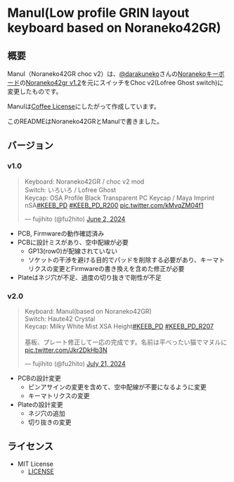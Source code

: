 # Manul(Low profile GRIN layout keyboard based on Noraneko42GR)

## 概要

Manul（Noraneko42GR choc v2）は、[@darakuneko](https://github.com/darakuneko)さんの[Noranekoキーボード](https://github.com/darakuneko/Noraneko)の[Noraneko42gr v1.2](noraneko42gr/v1.2)を元にスイッチをChoc v2(Lofree Ghost switch)に変更したものです。

Manulは[Coffee License](LICENCE_JA.original)にしたがって作成しています。

このREADMEはNoraneko42GRとManulで書きました。

## バージョン

### v1.0

<blockquote class="twitter-tweet"><p lang="ja" dir="ltr">Keyboard: Noraneko42GR / choc v2 mod<br>Switch: いろいろ / Lofree Ghost<br>Keycap: OSA Profile Black Transparent PC Keycap / Maya Imprint nSA<a href="https://twitter.com/hashtag/KEEB_PD?src=hash&amp;ref_src=twsrc%5Etfw">#KEEB_PD</a> <a href="https://twitter.com/hashtag/KEEB_PD_R200?src=hash&amp;ref_src=twsrc%5Etfw">#KEEB_PD_R200</a> <a href="https://t.co/kMvqZM04f1">pic.twitter.com/kMvqZM04f1</a></p>&mdash; fujihito (@fu2hito) <a href="https://twitter.com/fu2hito/status/1797206774899945583?ref_src=twsrc%5Etfw">June 2, 2024</a></blockquote> <script async src="https://platform.twitter.com/widgets.js" charset="utf-8"></script>


* PCB, Firmwareの動作確認済み
* PCBに設計ミスがあり、空中配線が必要
  * GP13(row0)が配線されていない
  * ソケットの干渉を避ける目的でパッドを削除する必要があり、キーマトリクスの変更とFirmwareの書き換えを含めた修正が必要
* Plateはネジ穴が不足、過度の切り抜きで剛性が不足

### v2.0

<blockquote class="twitter-tweet"><p lang="ja" dir="ltr">Keyboard: Manul(based on Noraneko42GR)<br>Switch: Haute42 Crystal<br>Keycap: Milky White Mist XSA Height<a href="https://twitter.com/hashtag/KEEB_PD?src=hash&amp;ref_src=twsrc%5Etfw">#KEEB_PD</a> <a href="https://twitter.com/hashtag/KEEB_PD_R207?src=hash&amp;ref_src=twsrc%5Etfw">#KEEB_PD_R207</a><br><br>基板、プレート修正して一応の完成です。名前は平べったい猫でマヌルに <a href="https://t.co/Jkr2DkHb3N">pic.twitter.com/Jkr2DkHb3N</a></p>&mdash; fujihito (@fu2hito) <a href="https://twitter.com/fu2hito/status/1814964786993754403?ref_src=twsrc%5Etfw">July 21, 2024</a></blockquote> <script async src="https://platform.twitter.com/widgets.js" charset="utf-8"></script>


* PCBの設計変更
  * ピンアサインの変更を含めて、空中配線が不要になるように変更
  * キーマトリクスの変更
* Plateの設計変更
  * ネジ穴の追加
  * 切り抜きの変更

## ライセンス

* MIT License
  * [LICENSE](./LICENSE)
